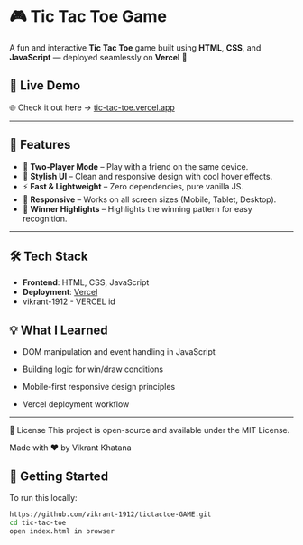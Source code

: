 # 🎮 Tic Tac Toe Game

A fun and interactive **Tic Tac Toe** game built using **HTML**, **CSS**, and **JavaScript** — deployed seamlessly on **Vercel** 🚀


## 🔗 Live Demo
🌐 Check it out here → [tic-tac-toe.vercel.app](https://tictactoe-game-sage.vercel.app/)

---

## 📌 Features

- 🧠 **Two-Player Mode** – Play with a friend on the same device.
- 🎨 **Stylish UI** – Clean and responsive design with cool hover effects.
- ⚡ **Fast & Lightweight** – Zero dependencies, pure vanilla JS.
- 📱 **Responsive** – Works on all screen sizes (Mobile, Tablet, Desktop).
- 🎉 **Winner Highlights** – Highlights the winning pattern for easy recognition.

---


## 🛠️ Tech Stack

- **Frontend**: HTML, CSS, JavaScript
- **Deployment**: [Vercel](https://vercel.com)
- vikrant-1912 - VERCEL id

## 💡 What I Learned

- DOM manipulation and event handling in JavaScript

- Building logic for win/draw conditions

- Mobile-first responsive design principles

- Vercel deployment workflow
---

📃 License
This project is open-source and available under the MIT License.


Made with ❤️ by Vikrant Khatana



## 🚀 Getting Started

To run this locally:

```bash
https://github.com/vikrant-1912/tictactoe-GAME.git
cd tic-tac-toe
open index.html in browser





